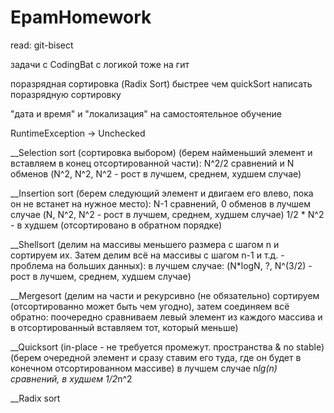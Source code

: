 # EpamHomework

read: git-bisect

задачи с CodingBat с логикой тоже на гит

поразрядная сортировка (Radix Sort) быстрее чем quickSort
написать поразрядную сортировку

"дата и время" и "локализация" на самостоятельное обучение



RuntimeException -> Unchecked


__Selection sort (сортировка выбором) (берем найменьший элемент и вставляем в конец отсортированной части):  N^2/2 сравнений и N обменов (N^2, N^2, N^2 - рост в лучшем, среднем, худшем случае)

__Insertion sort (берем следующий элемент и двигаем его влево, пока он не встанет на нужное место): N-1 сравнений, 0 обменов в лучшем случае (N, N^2, N^2 - рост в лучшем, среднем, худшем случае)
1/2 * N^2 - в худшем (отсортировано в обратном порядке)

__Shellsort (делим на массивы меньшего размера с шагом n и сортируем их. Затем делим всё на массивы с шагом n-1 и т.д. - проблема на больших данных): в лучшем случае: (N*logN, ?, N^(3/2) - рост в лучшем, среднем, худшем случае)

__Mergesort (делим на части и рекурсивно (не обязательно) сортируем (отсортированно может быть чем угодно), затем соединяем всё обратно: поочередно сравниваем левый элемент из каждого массива и в отсортированный вставляем тот, который меньше)

__Quicksort (in-place - не требуется промежут. пространства & no stable) (берем очередной элемент и сразу ставим его туда, где он будет в конечном отсортированном массиве) в лучшем случае n*lg(n) сравнений, в худшем 1/2*n^2

__Radix sort